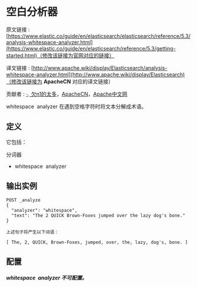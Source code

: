 # 空白分析器

原文链接 : [https://www.elastic.co/guide/en/elasticsearch/elasticsearch/reference/5.3/analysis-whitespace-analyzer.html](https://www.elastic.co/guide/en/elasticsearch/reference/5.3/getting-started.html)（修改该链接为官网对应的链接）

译文链接 : [http://www.apache.wiki/display/Elasticsearch/analysis-whitespace-analyzer.html](http://www.apache.wiki/display/Elasticsearch)（修改该链接为 **ApacheCN** 对应的译文链接）

贡献者 : [╮欠n1的太多](/display/~wuhongzhou)，[ApacheCN](/display/~apachecn)，[Apache中文网](/display/~apachechina)

whitespace  analyzer 在遇到空格字符时将文本分解成术语。

## **定义**

它包括：

分词器

*   whitespace  analyzer

## **输出实例**

```
POST _analyze
{
  "analyzer": "whitespace",
  "text": "The 2 QUICK Brown-Foxes jumped over the lazy dog's bone."
}
```

```
上述句子将产生以下词语：
```

```
[ The, 2, QUICK, Brown-Foxes, jumped, over, the, lazy, dog's, bone. ]
```

## **配置**

##### whitespace  analyzer 不可配置。